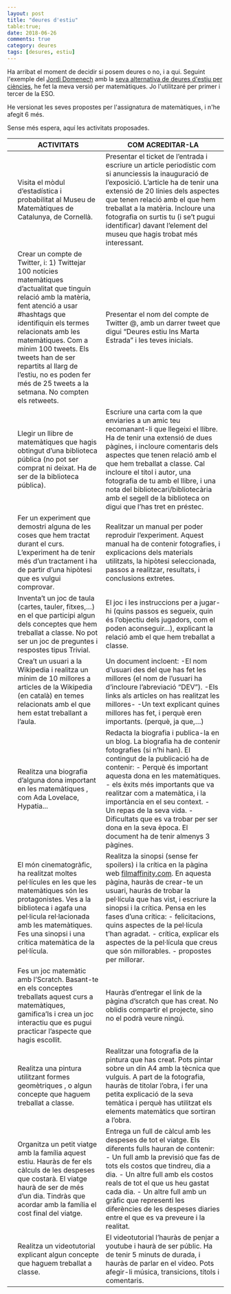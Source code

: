 ```yaml
---
layout: post
title: "deures d'estiu"
table:true;
date: 2018-06-26
comments: true
category: deures
tags: [desures, estiu]
---
```


Ha arribat el moment de decidir si posem deures o no, i a qui. Seguint l'exemple del [Jordi Domenech](https://twitter.com/jdomenechca) amb la [seva alternativa de deures d'estiu per ciències](https://blogcienciesnaturals.wordpress.com/2014/06/11/una-proposta-alternativa-de-deures-destiu/), he fet la meva versió per matemàtiques. Jo l'utilitzaré per primer i tercer de la ESO. 

He versionat les seves propostes per l'assignatura de matemàtiques, i n'he afegit 6 més. 

Sense més espera, aquí les activitats proposades. 

|   | ACTIVITATS                                                                                                                                                                                                                                                                                                                                                                 | COM ACREDITAR-LA                                                                                                                                                                                                                                                                                                                                                                                                                                            |
|---|----------------------------------------------------------------------------------------------------------------------------------------------------------------------------------------------------------------------------------------------------------------------------------------------------------------------------------------------------------------------------|-------------------------------------------------------------------------------------------------------------------------------------------------------------------------------------------------------------------------------------------------------------------------------------------------------------------------------------------------------------------------------------------------------------------------------------------------------------|
|   | Visita el mòdul d’estadística i probabilitat al  Museu de Matemàtiques de Catalunya, de Cornellà.                                                                                                                                                                                                                                                                          | Presentar el ticket de l’entrada i escriure un article periodístic com si anunciessis la inauguració de l’exposició. L’article ha de tenir una extensió de 20 línies dels aspectes que tenen relació amb el que hem treballat a la matèria. Incloure una fotografia on surtis tu (i se’t pugui identificar) davant l’element del museu que hagis trobat més interessant.                                                                                    |
|   | Crear un compte de Twitter, i:   1)  Twittejar 100 notícies matemàtiques d’actualitat que tinguin relació amb la matèria, fent atenció a usar #hashtags que identifiquin els termes relacionats amb les matemàtiques. Com a mínim 100 tweets. Els tweets han de ser repartits al llarg de l’estiu, no es poden fer més de 25 tweets a la setmana. No compten els retweets. | Presentar el nom del compte de Twitter @, amb un darrer tweet que digui “Deures estiu Ins Marta Estrada” i les teves inicials.                                                                                                                                                                                                                                                                                                                              |
|   | Llegir un llibre de matemàtiques  que hagis obtingut d’una biblioteca pública (no pot ser comprat ni deixat. Ha de ser de la biblioteca pública).                                                                                                                                                                                                                          | Escriure una carta com la que enviaries a un amic teu recomanant-li que llegeixi el llibre. Ha de tenir una extensió de dues pàgines, i incloure comentaris dels aspectes que tenen relació amb el que hem treballat a classe. Cal incloure el títol i autor, una fotografia de tu amb el llibre, i una nota del bibliotecari/bibliotecària amb el segell de la biblioteca on digui que l’has tret en préstec.                                              |
|   | Fer un experiment  que demostri alguna de les coses que hem tractat durant el curs. L’experiment ha de tenir més d’un tractament i ha de partir d’una hipòtesi que es vulgui comprovar.                                                                                                                                                                                    | Realitzar un manual per poder reproduir l’experiment. Aquest manual ha de contenir fotografies, i explicacions dels materials utilitzats, la hipòtesi seleccionada, passos a realitzar, resultats, i conclusions extretes.                                                                                                                                                                                                                                  |
|   | Inventa’t un joc de taula  (cartes, tauler, fitxes,…) en el que participi algun dels conceptes que hem treballat a classe. No pot ser un joc de preguntes i respostes tipus Trivial.                                                                                                                                                                                       | El joc i les instruccions per a jugar-hi (quins passos es segueix, quin és l’objectiu dels jugadors, com el poden aconseguir…), explicant la relació amb el que hem treballat a classe.                                                                                                                                                                                                                                                                     |
|   | Crea’t un usuari a la Wikipedia i realitza un mínim de  10 millores a articles de la Wikipedia  (en català) en temes relacionats amb el que hem estat treballant a l’aula.                                                                                                                                                                                                 | Un document incloent: -El nom d’usuari des del que has fet les millores (el nom de l’usuari ha d’incloure l’abreviació “DEV”). -Els links als articles on has realitzat les millores- -Un text explicant quines millores has fet, i perquè eren importants. (perquè, ja que,…)                                                                                                                                                                              |
|   | Realitza una biografia d’alguna dona important en les matemàtiques , com Ada Lovelace, Hypatia...                                                                                                                                                                                                                                                                          | Redacta la biografia i publica-la en un blog. La biografia ha de contenir fotografies (si n’hi han). El contingut de la publicació ha de contenir:  - Perquè és important aquesta dona en les matemàtiques.   - els èxits més importants que va realitzar com a matemàtica, i la importància en el seu context.   - Un repas de la seva vida.  - Dificultats que es va trobar per ser dona en la seva època.    El document ha de tenir almenys 3 pàgines.  |
|   | El món cinematogràfic, ha realitzat moltes pel·lícules en les que les matemàtiques són les protagonistes. Ves a la biblioteca i agafa una pel·licula rel·lacionada amb les matemàtiques.  Fes una sinopsi i una crítica matemàtica de la pel·lícula.                                                                                                                       | Realitza la sinopsi (sense fer spoilers) i la crítica en la pàgina web  [filmaffinity.com](https://filmaffinity.com).  En aquesta pàgina, hauràs de crear-te un usuari, hauràs de trobar la pel·lícula que has vist, i escriure la sinopsi i la crítica. Pensa en les fases d’una crítica:   - felicitacions, quins aspectes de la pel·lícula t’han agradat.  - crítica, explicar els aspectes de la pel·lícula que creus que són millorables.   - propostes per millorar.               |
|   | Fes un joc matemàtic amb l’Scratch.  Basant-te en els conceptes treballats aquest curs a matemàtiques, gamifica’ls i crea un joc interactiu que es pugui practicar l’aspecte que hagis escollit.                                                                                                                                                                           | Hauràs d’entregar el link de la pàgina d’scratch que has creat. No oblidis compartir el projecte, sino no el podrà veure ningú.                                                                                                                                                                                                                                                                                                                             |
|   | Realitza una pintura utilitzant formes geomètriques , o algun concepte que haguem treballat a classe.                                                                                                                                                                                                                                                                      | Realitzar una fotografia de la pintura que has creat. Pots pintar sobre un din A4 amb la tècnica que vulguis. A part de la fotografia, hauràs de titolar l’obra, i fer una petita explicació de la seva temàtica i perquè has utilitzat els elements matemàtics que sortiran a l’obra.                                                                                                                                                                      |
|   | Organitza un petit viatge amb la família aquest estiu.  Hauràs de fer els càlculs de les despeses que costarà. El viatge haurà de ser de més d’un dia. Tindràs que acordar amb la família el cost final del viatge.                                                                                                                                                        | Entrega un full de càlcul amb les despeses de tot el viatge. Els diferents fulls hauran de contenir:   - Un full amb la previsió que fas de tots els costos que tindreu, dia a dia.    - Un altre full amb els costos reals de tot el que us heu gastat cada dia.   - Un altre full amb un gràfic que representi les diferències de les despeses diaries entre el que es va preveure i la realitat.                                                         |
|   | Realitza un videotutorial  explicant algun concepte que haguem treballat a classe.                                                                                                                                                                                                                                                                                         | El videotutorial l’hauràs de penjar a youtube i haurà de ser públic. Ha de tenir 5 minuts de durada, i hauràs de parlar en el video. Pots afegir-li música, transicions, títols i comentaris.                                                                                                                                                                                                                                                               |

